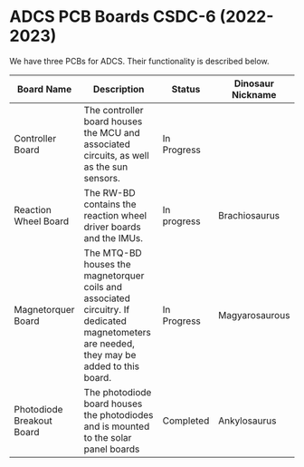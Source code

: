 # ADCS PCB Boards CSDC-6 (2022-2023)
We have three PCBs for ADCS. Their functionality is described below.

|Board Name|Description|Status|Dinosaur Nickname|
|-|-|-|-|
|Controller Board|The controller board houses the MCU and associated circuits, as well as the sun sensors.|In Progress| |
|Reaction Wheel Board|The RW-BD contains the reaction wheel driver boards and the IMUs.|In progress|Brachiosaurus|
|Magnetorquer Board|The MTQ-BD houses the magnetorquer coils and associated circuitry. If dedicated magnetometers are needed, they may be added to this board.|In Progress|Magyarosaurous|
|Photodiode Breakout Board|The photodiode board houses the photodiodes and is mounted to the solar panel boards|Completed|Ankylosaurus|
